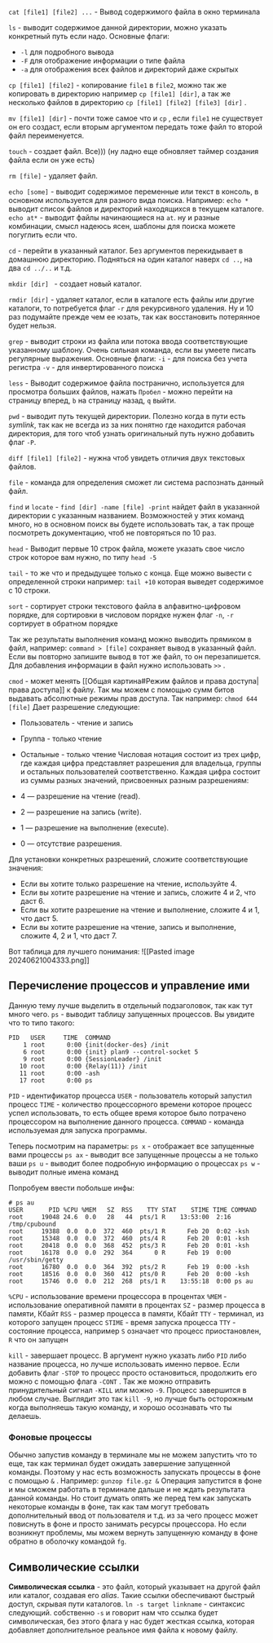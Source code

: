 `cat [file1] [file2] ...` - Вывод содержимого файла в окно терминала

`ls` - выводит содержимое данной директории, можно указать конкретный путь если надо.
Основные флаги:
- `-l` для подробного вывода
- `-F` для отображение информации о типе файла
- `-a` для отображения всех файлов и директорий даже скрытых

`cp [file1] [file2]` - копирование `file1` в `file2`, можно так же копировать в директорию например `cp [file1] [dir]`, а так же несколько файлов в директорию `cp [file1] [file2] [file3] [dir]` .

`mv [file1] [dir]` - почти тоже самое что и `cp` , если `file1` не существует он его создаст, если вторым аргументом передать тоже файл то второй файл переименуется.

`touch` - создает файл. Все))) (ну ладно еще обновляет таймер создания файла если он уже есть)

`rm [file]` - удаляет файл.

`echo [some]` - выводит содержимое переменные или текст в консоль, в основном используется для разного вида поиска. Например: `echo *` выводит список файлов и директорий находящихся в текущем каталоге. `echo at*` - выводит файлы начинающиеся на `at`. ну и разные комбинации, смысл надеюсь ясен, шаблоны для поиска можете погуглить если что.

`cd` - перейти в указанный каталог. Без аргументов перекидывает в домашнюю директорию. Подняться на один каталог наверх `cd ..`, на два `cd ../..` и т.д. 

`mkdir [dir] ` - создает новый каталог.

`rmdir [dir]` - удаляет каталог, если в каталоге есть файлы или другие каталоги, то потребуется флаг `-r` для рекурсивного удаления. Ну и 10 раз подумайте прежде чем ее юзать, так как восстановить потерянное будет нельзя.

`grep` - выводит строки из файла или потока ввода соответствующие указанному шаблону. Очень сильная команда, если вы умеете писать регулярные выражения.
Основные флаги:
`-i` - для поиска без учета регистра
`-v` - для инвертированного поиска 

`less` - Выводит содержимое файла постранично, используется для просмотра больших файлов, нажать `Пробел` - можно перейти на страницу вперед, `b` на страницу назад, `q` выйти.

`pwd` - выводит путь текущей директории. Полезно когда в пути есть *symlink*, так как не всегда из за них понятно где находится рабочая директория, для того чтоб узнать оригинальный путь нужно добавить флаг  `-P`.

`diff [file1] [file2]` - нужна чтоб увидеть отличия двух текстовых файлов. 

`file` - команда для определения сможет ли система распознать данный файл.

`find` и `locate` - `find [dir] -name [file] -print` найдет файл в указанной директории с указанным названием. Возможностей у этих команд много, но в основном поиск вы будете использовать так, а так проще посмотреть документацию, чтоб не повторяться по 10 раз.

`head` - Выводит первые 10 строк файла, можете указать свое число строк которое вам нужно, по типу `head -5` 

`tail` - то же что и предыдущее только с конца. Еще можно вывести с определенной строки например: `tail +10` которая выведет содержимое с 10 строки.

`sort` - сортирует строки текстового файла в алфавитно-цифровом порядке, для сортировки в числовом порядке нужен флаг `-n`, `-r` сортирует в обратном порядке

Так же результаты выполнения команд можно выводить прямиком в файл, например:
`command > [file]` сохраняет вывод в указанный файл. Если вы повторно запишите вывод в тот же файл, то он перезапишется.
Для добавления информации в файл нужно использовать `>>` .

`cmod` - может менять [[Общая картина#Режим файлов и права доступа|права доступа]] к файлу. Так мы можем с помощью сумм битов выдавать абсолютные режимы прав доступа. Так например:
`chmod 644 [file]` Дает разрешение следующие:
- Пользователь - чтение и запись
- Группа - только чтение
- Остальные - только чтение
Числовая нотация состоит из трех цифр, где каждая цифра представляет разрешения для владельца, группы и остальных пользователей соответственно. Каждая цифра состоит из суммы разных значений, присвоенных разным разрешениям:

- 4 — разрешение на чтение (read).
- 2 — разрешение на запись (write).
- 1 — разрешение на выполнение (execute).
- 0 — отсутствие разрешения.

Для установки конкретных разрешений, сложите соответствующие значения:

- Если вы хотите только разрешение на чтение, используйте 4.
- Если вы хотите разрешение на чтение и запись, сложите 4 и 2, что даст 6.
- Если вы хотите разрешение на чтение и выполнение, сложите 4 и 1, что даст 5.
- Если вы хотите разрешение на чтение, запись и выполнение, сложите 4, 2 и 1, что даст 7.

Вот таблица для лучшего понимания:
![[Pasted image 20240621004333.png]]
## Перечисление процессов и управление ими
Данную тему лучше выделить в отдельный подзаголовок, так как тут много чего.
`ps` - выводит таблицу запущенных процессов.
Вы увидите что то типо такого:
```
PID   USER     TIME  COMMAND
    1 root      0:00 {init(docker-des} /init
    6 root      0:00 {init} plan9 --control-socket 5
    9 root      0:00 {SessionLeader} /init
   10 root      0:00 {Relay(11)} /init
   11 root      0:00 -ash
   17 root      0:00 ps
```

`PID` - идентификатор процесса
`USER` - пользователь который запустил процесс
`TIME` - количество процессорного времени которое процесс успел использовать, то есть общее время которое было потрачено процессором на выполнение данного процесса.
`COMMAND` - команда используемая для запуска программы. 

Теперь посмотрим на параметры:
`ps x` - отображает все запущенные вами процессы
`ps ax` - выводит все запущенные процессы а не только ваши
`ps u` - выводит более подробную информацию о процессах
`ps w` - выводит полные имена команд

 Попробуем ввести побольше инфы:
```
# ps au
USER       PID %CPU %MEM   SZ  RSS    TTY STAT    STIME TIME COMMAND
root     19048 24.6  0.0   28   44  pts/1 R    13:53:00  2:16 /tmp/cpubound
root     19388  0.0  0.0  372  460  pts/1 R      Feb 20  0:02 -ksh
root     15348  0.0  0.0  372  460  pts/4 R      Feb 20  0:01 -ksh
root     20418  0.0  0.0  368  452  pts/3 R      Feb 20  0:01 -ksh
root     16178  0.0  0.0  292  364      0 R      Feb 19  0:00 /usr/sbin/getty
root     16780  0.0  0.0  364  392  pts/2 R      Feb 19  0:00 -ksh
root     18516  0.0  0.0  360  412  pts/0 R      Feb 20  0:00 -ksh
root     15746  0.0  0.0  212  268  pts/1 R    13:55:18  0:00 ps au
```

`%CPU` - использование времени процессора в процентах
`%MEM` - использование оперативной памяти в процентах
`SZ` - размер процесса в памяти, Кбайт
`RSS` - размер процесса в памяти, Кбайт
`TTY` - терминал, из которого запущен процесс
`STIME` - время запуска процесса
`TTY` - состояние процесса, например `S` означает что процесс приостановлен, `R` что он запущен

`kill` - завершает процесс. В аргумент нужно указать либо `PID` либо название процесса, но лучше использовать именно первое. Если добавить флаг `-STOP` то процесс просто остановиться, продолжить его можно с помощью флага `-CONT` .
Так же можно отправить принудительный сигнал `-KILL` или можно `-9`. Процесс завершится в любом случае. Выглядит это так `kill -9`, но лучше быть осторожным когда выполняешь такую команду, и хорошо осознавать что ты делаешь.

### Фоновые процессы
Обычно запустив команду в терминале мы не можем запустить что то еще, так как терминал будет ожидать завершение запущенной команды.
Поэтому у нас есть возможность запускать процессы в фоне с помощью `&` . Например:
`gunzop file.gz &` Операция запустится в фоне и мы сможем работать в терминале дальше и не ждать результата данной команды. Но стоит думать опять же перед тем как запускать некоторые команды в фоне, так как там могут требовать дополнительный ввод от пользователя и т.д. из за чего процесс может повиснуть в фоне и просто занимать ресурсы процессора. Но если возникнут проблемы, мы можем вернуть запущенную команду в фоне обратно в оболочку командой `fg`. 

## Символические ссылки
**Символическая ссылка** - это файл, который указывает на другой файл или каталог, создавая его *alias*. Такие ссылки обеспечивают быстрый доступ, скрывая пути каталогов. 
`ln -s target linkname` - синтаксис следующий. собственно `-s` и говорит нам что ссылка будет символическая, без этого флага у нас будет жесткая ссылка, которая добавляет дополнительное реальное имя файла к новому файлу.
